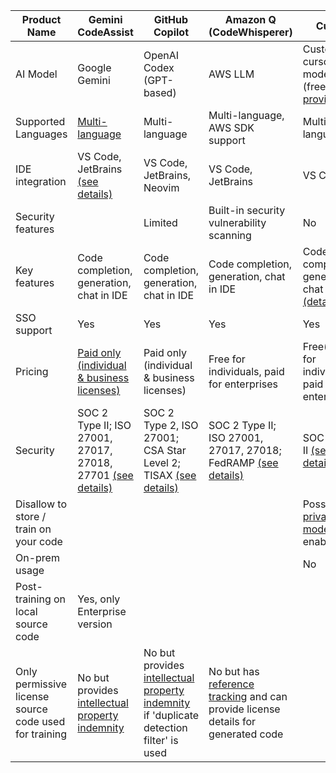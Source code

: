 
| Product Name | Gemini CodeAssist | GitHub Copilot | Amazon Q (CodeWhisperer) | Cursor | Qodo (Codium) |
| -- | -- | -- | -- | -- | -- |
| AI Model | Google Gemini | OpenAI Codex (GPT-based) | AWS LLM | Custom cursor model (free); [other providers](https://docs.cursor.com/settings/models) | [Several providers](https://docs.qodo.ai/qodo-documentation/qodo-gen/qodo-gen-chat/model-selection) |
| Supported Languages | [Multi-language](https://cloud.google.com/gemini/docs/codeassist/supported-languages) | Multi-language | Multi-language, AWS SDK support | Multi-language | Multi-language|
| IDE integration | VS Code, JetBrains [(see details)](https://cloud.google.com/gemini/docs/codeassist/supported-languages) | VS Code, JetBrains, Neovim  | VS Code, JetBrains  | VS Code | VS Code, JetBrains |
| Security features | | Limited | Built-in security vulnerability scanning | No | No |
| Key features | Code completion, generation, chat in IDE | Code completion, generation, chat in IDE | Code completion, generation, chat in IDE | Code completion, generation, chat in IDE [(details)](https://www.cursor.com/features) | -- |
| SSO support | Yes | Yes | Yes | Yes | Yes |
| Pricing | [Paid only (individual & business licenses)](https://cloud.google.com/products/gemini/code-assist?hl=en#pricing) | Paid only (individual & business licenses) | Free for individuals, paid for enterprises | Free(limited) for individuals, paid for enterprises | Free for individuals, paid for enterprises  |
| Security | SOC 2 Type II; ISO 27001, 27017, 27018, 27701 [(see details)](https://cloud.google.com/gemini/docs/codeassist/security-privacy-compliance) | SOC 2 Type 2, ISO 27001; CSA Star Level 2; TISAX [(see details)](https://ghec.github.trust.page/) | SOC 2 Type II; ISO 27001, 27017, 27018; FedRAMP [(see details)](https://docs.aws.amazon.com/codewhisperer/latest/userguide/compliance-validation.html) | SOC 2 Type II [(see details)](https://www.cursor.com/security)| SOC 2 Type II [(see details)](https://trust.qodo.ai/) |
| Disallow to store / train on your code |  |  |  | Possible if [privacy mode](https://docs.cursor.com/account/privacy) enabled | |
| On-prem usage | | |  | No | Yes |
| Post-training on local source code | Yes, only Enterprise version |  |  | | |
| Only permissive license source code used for training | No but provides [intellectual property indemnity](https://cloud.google.com/gemini/docs/discover/works#how-gemini-protects) | No but provides [intellectual property indemnity](https://resources.github.com/learn/pathways/copilot/essentials/establishing-trust-in-using-github-copilot/) if 'duplicate detection filter' is used | No but has [reference tracking](https://docs.aws.amazon.com/codewhisperer/latest/userguide/code-reference.html) and can provide license details for generated code | |  |
